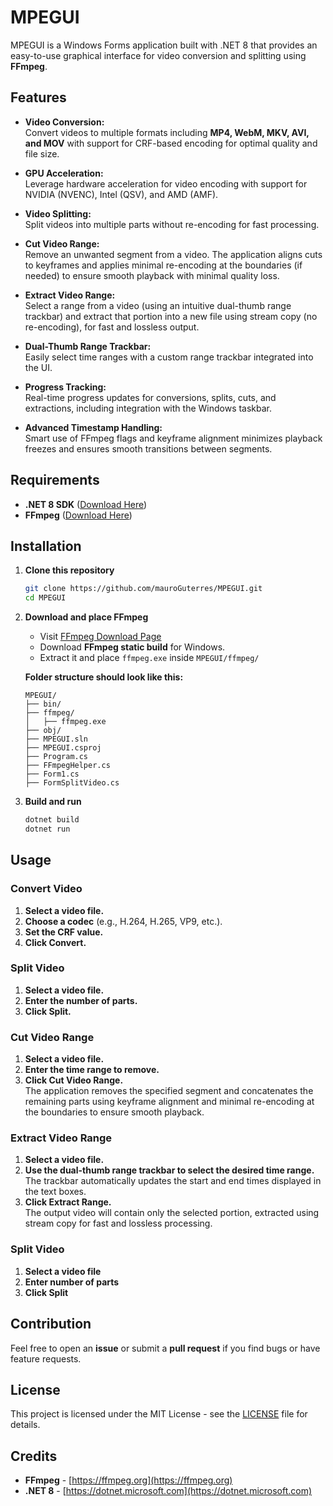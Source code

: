 # MPEGUI

MPEGUI is a Windows Forms application built with .NET 8 that provides an easy-to-use graphical interface for video conversion and splitting using **FFmpeg**.

## Features
- **Video Conversion:**  
  Convert videos to multiple formats including **MP4, WebM, MKV, AVI, and MOV** with support for CRF-based encoding for optimal quality and file size.
  
- **GPU Acceleration:**  
  Leverage hardware acceleration for video encoding with support for NVIDIA (NVENC), Intel (QSV), and AMD (AMF).

- **Video Splitting:**  
  Split videos into multiple parts without re-encoding for fast processing.

- **Cut Video Range:**  
  Remove an unwanted segment from a video. The application aligns cuts to keyframes and applies minimal re-encoding at the boundaries (if needed) to ensure smooth playback with minimal quality loss.

- **Extract Video Range:**  
  Select a range from a video (using an intuitive dual-thumb range trackbar) and extract that portion into a new file using stream copy (no re-encoding), for fast and lossless output.

- **Dual-Thumb Range Trackbar:**  
  Easily select time ranges with a custom range trackbar integrated into the UI.

- **Progress Tracking:**  
  Real-time progress updates for conversions, splits, cuts, and extractions, including integration with the Windows taskbar.

- **Advanced Timestamp Handling:**  
  Smart use of FFmpeg flags and keyframe alignment minimizes playback freezes and ensures smooth transitions between segments.

## Requirements
- **.NET 8 SDK** ([Download Here](https://dotnet.microsoft.com/en-us/download/dotnet/8.0))
- **FFmpeg** ([Download Here](https://ffmpeg.org/download.html))

## Installation
1. **Clone this repository**
   ```sh
   git clone https://github.com/mauroGuterres/MPEGUI.git
   cd MPEGUI
   ```
2. **Download and place FFmpeg**
   - Visit [FFmpeg Download Page](https://ffmpeg.org/download.html)
   - Download **FFmpeg static build** for Windows.
   - Extract it and place `ffmpeg.exe` inside `MPEGUI/ffmpeg/`
   
   **Folder structure should look like this:**
   ```
   MPEGUI/
   ├── bin/
   ├── ffmpeg/
   │   ├── ffmpeg.exe
   ├── obj/
   ├── MPEGUI.sln
   ├── MPEGUI.csproj
   ├── Program.cs
   ├── FFmpegHelper.cs
   ├── Form1.cs
   ├── FormSplitVideo.cs
   ```
3. **Build and run**
   ```sh
   dotnet build
   dotnet run
   ```

## Usage

### Convert Video
1. **Select a video file.**
2. **Choose a codec** (e.g., H.264, H.265, VP9, etc.).
3. **Set the CRF value.**
4. **Click Convert.**

### Split Video
1. **Select a video file.**
2. **Enter the number of parts.**
3. **Click Split.**

### Cut Video Range
1. **Select a video file.**
2. **Enter the time range to remove.**
3. **Click Cut Video Range.**  
   The application removes the specified segment and concatenates the remaining parts using keyframe alignment and minimal re-encoding at the boundaries to ensure smooth playback.

### Extract Video Range
1. **Select a video file.**
2. **Use the dual-thumb range trackbar to select the desired time range.**  
   The trackbar automatically updates the start and end times displayed in the text boxes.
3. **Click Extract Range.**  
   The output video will contain only the selected portion, extracted using stream copy for fast and lossless processing.


### Split Video
1. **Select a video file**
2. **Enter number of parts**
3. **Click Split**

## Contribution
Feel free to open an **issue** or submit a **pull request** if you find bugs or have feature requests.

## License
This project is licensed under the MIT License - see the [LICENSE](LICENSE) file for details.

## Credits
- **FFmpeg** - [https://ffmpeg.org](https://ffmpeg.org)
- **.NET 8** - [https://dotnet.microsoft.com](https://dotnet.microsoft.com)

